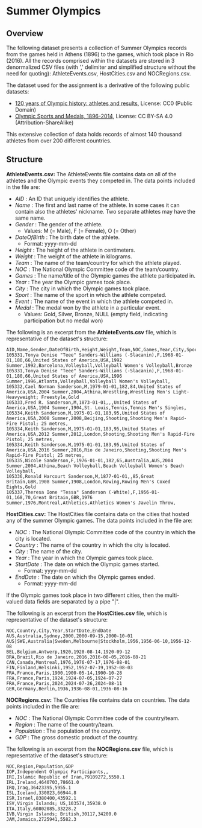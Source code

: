 # Summer Olympics

## Overview

The following dataset presents a collection of Summer Olympics records from the games held in Athens (1896) to the games,  which took place in Rio (2016). All the records comprised within the datasets are stored in 3 denormalized CSV files (with ',' delimiter and simplified structure without the need for quoting): AthleteEvents.csv, HostCities.csv and NOCRegions.csv.

The dataset used for the assignment is a derivative of the following public datasets:

* [120 years of Olympic history: athletes and results][1], License: CC0 (Public Domain)
* [Olympic Sports and Medals, 1896-2014][2], License: CC BY-SA 4.0 (Attribution-ShareAlike) 

[1]: https://www.kaggle.com/heesoo37/120-years-of-olympic-history-athletes-and-results
[2]: https://www.kaggle.com/the-guardian/olympic-games

This extensive collection of data holds records of almost 140 thousand athletes from over 200 different countries.


## Structure

**AthleteEvents.csv:** The AthleteEvents file contains data on all of the athletes and the Olympic events they competed in. The data points included in the file are:

* *AID* : An ID that uniquely identifies the athlete.
* *Name* : The first and last name of the athlete. In some cases it can contain also the athletes' nickname. Two separate athletes may have the same name.
* *Gender* : The gender of the athlete.
  * Values: M (= Male), F (= Female), O (= Other)
* *DateOfBirth* : The birth date of the athlete.
  * Format: yyyy-mm-dd
* *Height* : The height of the athlete in centimeters.
* *Weight* : The weight of the athlete in kilograms.
* *Team* : The name of the team/country for which the athlete played.
* *NOC* : The National Olympic Committee code of the team/country.
* *Games* : The name/title of the Olympic games the athlete participated in.
* *Year* : The year the Olympic games took place.
* *City* : The city in which the Olympic games took place.
* *Sport* : The name of the sport in which the athlete competed.
* *Event* : The name of the event in which the athlete competed in.
* *Medal* : The medal won by the athlete in a particular event.
  * Values: Gold, Silver, Bronze, NULL (empty field, indicating participation but no medal won)

The following is an excerpt from the **AthleteEvents.csv** file, which is representative of the dataset's structure:

```
AID,Name,Gender,DateOfBirth,Height,Weight,Team,NOC,Games,Year,City,Sport,Event,Medal
105331,Tonya Denise "Teee" Sanders-Williams (-Slacanin),F,1968-01-01,180,66,United States of America,USA,1992 Summer,1992,Barcelona,Volleyball,Volleyball Women's Volleyball,Bronze
105331,Tonya Denise "Teee" Sanders-Williams (-Slacanin),F,1968-01-01,180,66,United States of America,USA,1996 Summer,1996,Atlanta,Volleyball,Volleyball Women's Volleyball,
105332,Cael Norman Sanderson,M,1979-01-01,182,84,United States of America,USA,2004 Summer,2004,Athina,Wrestling,Wrestling Men's Light-Heavyweight; Freestyle,Gold
105333,Fred R. Sanderson,M,1873-01-01,,,United States of America,USA,1904 Summer,1904,St. Louis,Tennis,Tennis Men's Singles,
105334,Keith Sanderson,M,1975-01-01,183,95,United States of America,USA,2008 Summer,2008,Beijing,Shooting,Shooting Men's Rapid-Fire Pistol; 25 metres,
105334,Keith Sanderson,M,1975-01-01,183,95,United States of America,USA,2012 Summer,2012,London,Shooting,Shooting Men's Rapid-Fire Pistol; 25 metres,
105334,Keith Sanderson,M,1975-01-01,183,95,United States of America,USA,2016 Summer,2016,Rio de Janeiro,Shooting,Shooting Men's Rapid-Fire Pistol; 25 metres,
105335,Nicole Sanderson,F,1976-01-01,182,65,Australia,AUS,2004 Summer,2004,Athina,Beach Volleyball,Beach Volleyball Women's Beach Volleyball,
105336,Ronald Harcourt Sanderson,M,1877-01-01,,85,Great Britain,GBR,1908 Summer,1908,London,Rowing,Rowing Men's Coxed Eights,Gold
105337,Theresa Ione "Tessa" Sanderson (-White),F,1956-01-01,168,70,Great Britain,GBR,1976 Summer,1976,Montreal,Athletics,Athletics Women's Javelin Throw,
```

**HostCities.csv:** The HostCities file contains data on the cities that hosted any of the summer Olympic games. The data points included in the file are:

* *NOC* : The National Olympic Committee code of the country in which the city is located.
* *Country* : The name of the country in which the city is located.
* *City* : The name of the city.
* *Year* : The year in which the Olympic games took place.
* *StartDate* : The date on which the Olympic games started.
  * Format: yyyy-mm-dd
* *EndDate* : The date on which the Olympic games ended.
  * Format: yyyy-mm-dd

If the Olympic games took place in two different cities, then the multi-valued data fields are separated by a pipe "|".

The following is an excerpt from the **HostCities.csv** file, which is representative of the dataset's structure:

```
NOC,Country,City,Year,StartDate,EndDate
AUS,Australia,Sydney,2000,2000-09-15,2000-10-01
AUS|SWE,Australia|Sweden,Melbourne|Stockholm,1956,1956-06-10,1956-12-08
BEL,Belgium,Antwerp,1920,1920-08-14,1920-09-12
BRA,Brazil,Rio de Janeiro,2016,2016-08-05,2016-08-21
CAN,Canada,Montreal,1976,1976-07-17,1976-08-01
FIN,Finland,Helsinki,1952,1952-07-19,1952-08-03
FRA,France,Paris,1900,1900-05-14,1900-10-28
FRA,France,Paris,1924,1924-07-05,1924-07-27
FRA,France,Paris,2024,2024-07-26,2024-08-11
GER,Germany,Berlin,1936,1936-08-01,1936-08-16
```

**NOCRegions.csv:** The Countries file contains data on countries. The data points included in the file are:

* *NOC* : The National Olympic Committee code of the country/team.
* *Region* : The name of the country/team.
* *Population* : The population of the country.
* *GDP* : The gross domestic product of the country.

The following is an excerpt from the **NOCRegions.csv** file, which is representative of the dataset's structure:

```
NOC,Region,Population,GDP
IOP,Independent Olympic Participants,,
IRI,Islamic Republic of Iran,79109272,5550.1
IRL,Ireland,4640703,78661.0
IRQ,Iraq,36423395,5955.1
ISL,Iceland,330823,66944.8
ISR,Israel,8380400,43592.1
ISV,Virgin Islands; US,103574,35938.0
ITA,Italy,60802085,33228.2
IVB,Virgin Islands; British,30117,34200.0
JAM,Jamaica,2725941,5582.3
```
